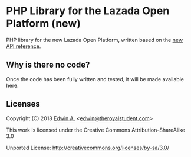 # PHP Library for the Lazada Open Platform (new)
PHP library for the new Lazada Open Platform, written based on the [new API reference](https://open.lazada.com/doc/api.htm).

## Why is there no code?
Once the code has been fully written and tested, it will be made available here.

## Licenses

Copyright (C) 2018 [Edwin A.](https://theroyalstudent.com) \<edwin@theroyalstudent.com\>

This work is licensed under the Creative Commons Attribution-ShareAlike 3.0

Unported License: http://creativecommons.org/licenses/by-sa/3.0/